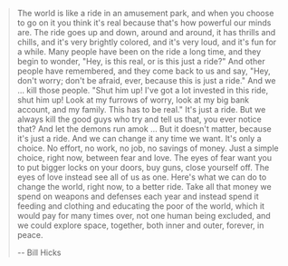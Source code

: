 > The world is like a ride in an amusement park, and when you choose to go on it
> you think it's real because that's how powerful our minds are. The ride goes up
> and down, around and around, it has thrills and chills, and it's very brightly
> colored, and it's very loud, and it's fun for a while. Many people have been on
> the ride a long time, and they begin to wonder, "Hey, is this real, or is this
> just a ride?" And other people have remembered, and they come back to us and
> say, "Hey, don't worry; don't be afraid, ever, because this is just a ride." And
> we … kill those people. "Shut him up! I've got a lot invested in this ride, shut
> him up! Look at my furrows of worry, look at my big bank account, and my family.
> This has to be real." It's just a ride. But we always kill the good guys who try
> and tell us that, you ever notice that? And let the demons run amok … But it
> doesn't matter, because it's just a ride. And we can change it any time we want.
> It's only a choice. No effort, no work, no job, no savings of money. Just a
> simple choice, right now, between fear and love. The eyes of fear want you to
> put bigger locks on your doors, buy guns, close yourself off. The eyes of love
> instead see all of us as one. Here's what we can do to change the world, right
> now, to a better ride. Take all that money we spend on weapons and defenses each
> year and instead spend it feeding and clothing and educating the poor of the
> world, which it would pay for many times over, not one human being excluded, and
> we could explore space, together, both inner and outer, forever, in peace.
> 
> -- Bill Hicks

